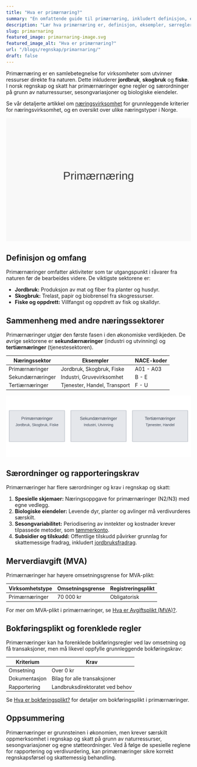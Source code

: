```yaml
---
title: "Hva er primærnæring?"
summary: "En omfattende guide til primærnæring, inkludert definisjon, eksempler på jordbruk, skogbruk og fiske, særregler, skattemessige fradrag og rapportering."
description: "Lær hva primærnæring er, definisjon, eksempler, særregler og rapporteringskrav for primærnæringer i norsk regnskap og skatt."
slug: primarnaring
featured_image: primarnaring-image.svg
featured_image_alt: "Hva er primærnæring?"
url: "/blogs/regnskap/primarnaring/"
draft: false
---
```


Primærnæring er en samlebetegnelse for virksomheter som utvinner ressurser direkte fra naturen. Dette inkluderer **jordbruk**, **skogbruk** og **fiske**. I norsk regnskap og skatt har primærnæringer egne regler og særordninger på grunn av naturressurser, sesongvariasjoner og biologiske eiendeler.

Se vår detaljerte artikkel om [næringsvirksomhet](/blogs/regnskap/naeringsvirksomhet "Hva er næringsvirksomhet? Definisjon og Regnskapsmessig Behandling") for grunnleggende kriterier for næringsvirksomhet, og en oversikt over ulike næringstyper i Norge.

![Primærnæring](primarnaring-image.svg)

## Definisjon og omfang

Primærnæringer omfatter aktiviteter som tar utgangspunkt i råvarer fra naturen før de bearbeides videre. De viktigste sektorene er:

* **Jordbruk:** Produksjon av mat og fiber fra planter og husdyr.
* **Skogbruk:** Trelast, papir og biobrensel fra skogressurser.
* **Fiske og oppdrett:** Villfangst og oppdrett av fisk og skalldyr.

## Sammenheng med andre næringssektorer

Primærnæringer utgjør den første fasen i den økonomiske verdikjeden. De øvrige sektorene er **sekundærnæringer** (industri og utvinning) og **tertiærnæringer** (tjenestesektoren).

| Næringssektor      | Eksempler                                  | NACE-koder     |
|--------------------|---------------------------------------------|----------------|
| Primærnæringer     | Jordbruk, Skogbruk, Fiske                  | A01 - A03      |
| Sekundærnæringer   | Industri, Gruvevirksomhet                   | B - E          |
| Tertiærnæringer    | Tjenester, Handel, Transport                | F - U          |

![Oversikt over næringssektorer](primarnaring-illustrasjon.svg)

## Særordninger og rapporteringskrav

Primærnæringer har flere særordninger og krav i regnskap og skatt:

1.  **Spesielle skjemaer:** Næringsoppgave for primærnæringer (N2/N3) med egne vedlegg.
2.  **Biologiske eiendeler:** Levende dyr, planter og avlinger må verdivurderes særskilt.
3.  **Sesongvariabilitet:** Periodisering av inntekter og kostnader krever tilpassede metoder, som [tømmerkonto](/blogs/regnskap/hva-er-tommerkonto "Hva er Tømmerkonto? Inntektsutjevning i Skogbruk").
4.  **Subsidier og tilskudd:** Offentlige tilskudd påvirker grunnlag for skattemessige fradrag, inkludert [jordbruksfradrag](/blogs/regnskap/hva-er-jordbruksfradrag "Hva er Jordbruksfradrag? Komplett Guide til Skattefradrag i Landbruket").

## Merverdiavgift (MVA)

Primærnæringer har høyere omsetningsgrense for MVA-plikt:

| Virksomhetstype  | Omsetningsgrense | Registreringsplikt |
|------------------|------------------|--------------------|
| Primærnæringer   | 70 000 kr        | Obligatorisk       |

For mer om MVA-plikt i primærnæringer, se [Hva er Avgiftsplikt (MVA)?](/blogs/regnskap/hva-er-avgiftsplikt-mva "Hva er Avgiftsplikt (MVA)? Komplett Guide til Merverdiavgift i Norge").

## Bokføringsplikt og forenklede regler

Primærnæringer kan ha forenklede bokføringsregler ved lav omsetning og få transaksjoner, men må likevel oppfylle grunnleggende bokføringskrav:

| Kriterium         | Krav                         |
|-------------------|------------------------------|
| Omsetning         | Over 0 kr                    |
| Dokumentasjon     | Bilag for alle transaksjoner |
| Rapportering      | Landbruksdirektoratet ved behov |

Se [Hva er bokføringsplikt?](/blogs/regnskap/hva-er-bokforingsplikt "Hva er Bokføringsplikt? Komplett Guide til Bokføringsplikt i Norge") for detaljer om bokføringsplikt i primærnæringer.

## Oppsummering

Primærnæringer er grunnsteinen i økonomien, men krever særskilt oppmerksomhet i regnskap og skatt på grunn av naturressurser, sesongvariasjoner og egne støtteordninger. Ved å følge de spesielle reglene for rapportering og verdivurdering, kan primærnæringer sikre korrekt regnskapsførsel og skattemessig behandling.

